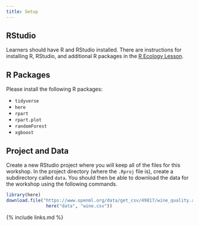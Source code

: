 ```yaml
---
title: Setup
---
```


## RStudio

Learners should have R and RStudio installed. There are instructions for installing R, RStudio, and additional R packages in the [R Ecology Lesson](https://datacarpentry.org/R-ecology-lesson/#Install_R_and_RStudio).

## R Packages

Please install the following R packages:

- `tidyverse`
- `here`
- `rpart`
- `rpart.plot`
- `randomForest`
- `xgboost`

## Project and Data

Create a new RStudio project where you will keep all of the files for this workshop. In the project directory (where the `.Rproj` file is), create a subdirectory called `data`. You should then be able to download the data for the workshop using the following commands.

```r
library(here)
download.file("https://www.openml.org/data/get_csv/49817/wine_quality.arff", 
               here("data", "wine.csv"))
```

{% include links.md %}
